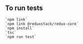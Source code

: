

## To run tests

    `npm link`
    `npm link @reduxstack/redux-core`
    `npm install`
    `tsc`
    `npm run test`
